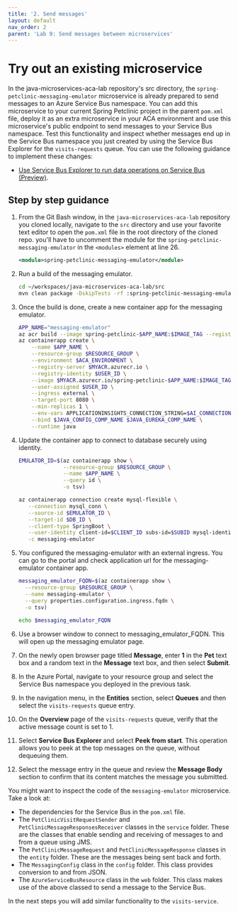 ```yaml
---
title: '2. Send messages'
layout: default
nav_order: 2
parent: 'Lab 9: Send messages between microservices'
---
```


# Try out an existing microservice

In the java-microservices-aca-lab repository's src directory, the `spring-petclinic-messaging-emulator` microservice is already prepared to send messages to an Azure Service Bus namespace. You can add this microservice to your current Spring Petclinic project in the parent `pom.xml` file, deploy it as an extra microservice in your ACA environment and use this microservice's public endpoint to send messages to your Service Bus namespace. Test this functionality and inspect whether messages end up in the Service Bus namespace you just created by using the Service Bus Explorer for the `visits-requests` queue. You can use the following guidance to implement these changes:

- [Use Service Bus Explorer to run data operations on Service Bus (Preview)](https://docs.microsoft.com/azure/service-bus-messaging/explorer).

## Step by step guidance

1. From the Git Bash window, in the `java-microservices-aca-lab` repository you cloned locally, navigate to the `src` directory and use your favorite text editor to open the `pom.xml` file in the root directory of the cloned repo. you'll have to uncomment the module for the `spring-petclinic-messaging-emulator` in the `<modules>` element at line 26.

    ```xml
    <module>spring-petclinic-messaging-emulator</module>
    ```

1. Run a build of the messaging emulator.

   ```bash
   cd ~/workspaces/java-microservices-aca-lab/src
   mvn clean package -DskipTests -rf :spring-petclinic-messaging-emulator
   ```

1. Once the build is done, create a new container app for the messaging emulator.

   ```bash
   APP_NAME="messaging-emulator" 
   az acr build --image spring-petclinic-$APP_NAME:$IMAGE_TAG --registry $MYACR --file spring-petclinic-$APP_NAME/ai.Dockerfile spring-petclinic-$APP_NAME
   az containerapp create \
       --name $APP_NAME \
       --resource-group $RESOURCE_GROUP \
       --environment $ACA_ENVIRONMENT \
       --registry-server $MYACR.azurecr.io \
       --registry-identity $USER_ID \
       --image $MYACR.azurecr.io/spring-petclinic-$APP_NAME:$IMAGE_TAG \
       --user-assigned $USER_ID \
       --ingress external \
       --target-port 8080 \
       --min-replicas 1 \
       --env-vars APPLICATIONINSIGHTS_CONNECTION_STRING=$AI_CONNECTIONSTRING APPLICATIONINSIGHTS_CONFIGURATION_CONTENT='{"role": {"name": "'$APP_NAME'"}}' \
       --bind $JAVA_CONFIG_COMP_NAME $JAVA_EUREKA_COMP_NAME \
       --runtime java
   ```

1. Update the container app to connect to database securely using identity.

   ```bash
   EMULATOR_ID=$(az containerapp show \
                 --resource-group $RESOURCE_GROUP \
                 --name $APP_NAME \
                 --query id \
                 -o tsv)
   
   az containerapp connection create mysql-flexible \
      --connection mysql_conn \
      --source-id $EMULATOR_ID \
      --target-id $DB_ID \
      --client-type SpringBoot \
      --user-identity client-id=$CLIENT_ID subs-id=$SUBID mysql-identity-id=$ADMIN_IDENTITY_RESOURCE_ID user-object-id=$AAD_USER_ID \
      -c messaging-emulator
   ```

1. You configured the messaging-emulator with an external ingress. You can go to the portal and check application url for the messaging-emulator container app.

   ```bash
   messaging_emulator_FQDN=$(az containerapp show \
     --resource-group $RESOURCE_GROUP \
     --name messaging-emulator \
     --query properties.configuration.ingress.fqdn \
     -o tsv)
     
   echo $messaging_emulator_FQDN
   ```

1. Use a browser window to connect to messaging_emulator_FQDN. This will open up the messaging emulator page.

1. On the newly open browser page titled **Message**, enter **1** in the **Pet** text box and a random text in the **Message** text box, and then select **Submit**.

1. In the Azure Portal, navigate to your resource group and select the Service Bus namespace you deployed in the previous task.

1. In the navigation menu, in the **Entities** section, select **Queues** and then select the `visits-requests` queue entry.

1. On the **Overview** page of the `visits-requests` queue, verify that the active message count is set to 1.

1. Select **Service Bus Explorer** and select **Peek from start**. This operation allows you to peek at the top messages on the queue, without dequeuing them.

1. Select the message entry in the queue and review the **Message Body** section to confirm that its content matches the message you submitted.

You might want to inspect the code of the `messaging-emulator` microservice. Take a look at:

- The dependencies for the Service Bus in the `pom.xml` file.
- The `PetClinicVisitRequestSender` and `PetClinicMessageResponsesReceiver` classes in the `service` folder. These are the classes that enable sending and receiving of messages to and from a queue using JMS.
- The `PetClinicMessageRequest` and `PetClinicMessageResponse` classes in the `entity` folder. These are the messages being sent back and forth.
- The `MessagingConfig` class in the `config` folder. This class provides conversion to and from JSON.
- The `AzureServiceBusResource` class in the `web` folder. This class makes use of the above classed to send a message to the Service Bus.

In the next steps you will add similar functionality to the `visits-service`.
